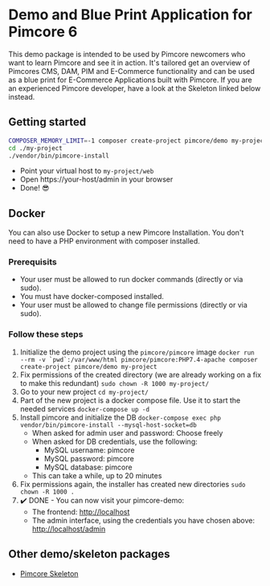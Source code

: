 # Demo and Blue Print Application for Pimcore 6

This demo package is intended to be used by Pimcore newcomers who want to learn Pimcore and see it in action. 
It's tailored get an overview of Pimcores CMS, DAM, PIM and E-Commerce functionality and can be used as a blue print for 
E-Commerce Applications built with Pimcore. If you are an experienced Pimcore developer, have a look at the Skeleton linked below instead.

## Getting started 
```bash
COMPOSER_MEMORY_LIMIT=-1 composer create-project pimcore/demo my-project
cd ./my-project
./vendor/bin/pimcore-install
```

- Point your virtual host to `my-project/web` 
- Open https://your-host/admin in your browser
- Done! 😎

## Docker

You can also use Docker to setup a new Pimcore Installation.
You don't need to have a PHP environment with composer installed.

### Prerequisits

* Your user must be allowed to run docker commands (directly or via sudo).
* You must have docker-composed installed.
* Your user must be allowed to change file permissions (directly or via sudo).

### Follow these steps

1. Initialize the demo project using the `pimcore/pimcore` image
    ``docker run --rm -v `pwd`:/var/www/html pimcore/pimcore:PHP7.4-apache composer create-project pimcore/demo my-project``
1. Fix permissions of the created directory (we are already working on a fix to make this redundant)
    `sudo chown -R 1000 my-project/`
1. Go to your new project
    `cd my-project/`
1. Part of the new project is a docker compose file. Use it to start the needed services
    `docker-compose up -d`
1. Install pimcore and initialize the DB
    `docker-compose exec php vendor/bin/pimcore-install --mysql-host-socket=db`
    * When asked for admin user and password: Choose freely
    * When asked for DB credentials, use the following:
      * MySQL username: pimcore
      * MySQL password: pimcore
      * MySQL database: pimcore
    * This can take a while, up to 20 minutes
1. Fix permissions again, the installer has created new directories
    `sudo chown -R 1000 .`
1. :heavy_check_mark: DONE - You can now visit your pimcore-demo:
    * The frontend: <http://localhost>
    * The admin interface, using the credentials you have chosen above:
      <http://localhost/admin>


## Other demo/skeleton packages
- [Pimcore Skeleton](https://github.com/pimcore/skeleton/)
